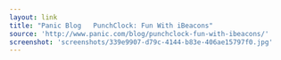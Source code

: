 ```yaml
---
layout: link
title: "Panic Blog   PunchClock: Fun With iBeacons"
source: 'http://www.panic.com/blog/punchclock-fun-with-ibeacons/'
screenshot: 'screenshots/339e9907-d79c-4144-b83e-406ae15797f0.jpg'
---
```


